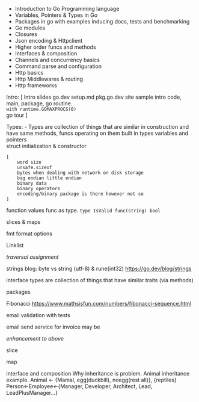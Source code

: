 - Introduction to Go Programming language
- Variables, Pointers & Types in Go
- Packages in go with examples inducing docs, tests and benchmarking
- Go modules
- Closures
- Json encoding & Httpclient
- Higher order funcs and methods
- Interfaces & composition
- Channels and concurrency basics
- Command parse and configuration
- Http basics
- Http Middlewares & routing
- Http frameworks

Intro:
    [
        Intro slides
        go.dev
        setup.md
        pkg.go.dev site
        sample intro code, main, package, go routine.             
            `with runtime.GOMAXPROCS(0)`          
        go tour
    ]

Types:
    - Types are collection of things that are similar in construction and have same methods, funcs operating on them
built in types
variables and pointers    
struct
initialization & constructor
    
    [
        word size 
        unsafe.sizeof
        bytes when dealing with network or disk storage 
        big endian little endian
        binary data
        binary operators
        encoding/binary package is there however not so 
    ]
function values
func as type. `type IsValid func(string) bool`

slices & maps

fmt format options

Linklist

*traversal assignment*

strings blog: byte vs string (utf-8) & rune(int32)
    https://go.dev/blog/strings

interface types are collection of things that have similar traits (via methods)

packages

Fibonacci https://www.mathsisfun.com/numbers/fibonacci-sequence.html

email validation with tests

email send service for invoice may be

*enhancement to above*


slice


map




interface and composition
    Why inheritance is problem. 
        Animal inheritance example. Animal <- {Mamal, egg(duckbill), noegg(rest all)}, {reptiles}
        Person<-Employee<-{Manager, Developer, Architect, Lead, LeadPlusManager...}



